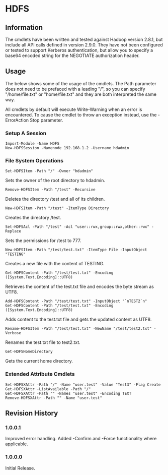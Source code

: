 # HDFS

## Information
The cmdlets have been written and tested against Hadoop version 2.8.1, but include all API calls defined in version 2.9.0. They have not been configured or tested to support Kerberos authentication, but allow you to specify a base64 encoded string for the NEGOTIATE authorization header.

## Usage

The below shows some of the usage of the cmdlets. The Path parameter does not need to be prefaced with a leading "/", so you can specify "/home/file.txt" or "home/file.txt" and they  are both interpreted the same way.

All cmdlets by default will execute Write-Warning when an error is encountered. To cause the cmdlet to throw an exception instead, use the -ErrorAction Stop parameter.

### Setup A Session

    Import-Module -Name HDFS
    New-HDFSSession -Namenode 192.168.1.2 -Username hdadmin

### File System Operations

    Set-HDFSItem -Path "/" -Owner "hdadmin"

Sets the owner of the root directory to hdadmin.

    Remove-HDFSItem -Path "/test" -Recursive

Deletes the directory /test and all of its children.

    New-HDFSItem -Path "/test" -ItemType Directory

Creates the directory /test.

    Set-HDFSAcl -Path "/test" -Acl "user::rwx,group::rwx,other::rwx" -Replace

Sets the permissions for /test to 777.

    New-HDFSItem -Path "/test/test.txt" -ItemType File -InputObject "TESTING"

Creates a new file with the content of TESTING.

    Get-HDFSContent -Path "/test/test.txt" -Encoding ([System.Text.Encoding]::UTF8)

Retrieves the content of the test.txt file and encodes the byte stream as UTF8.

    Add-HDFSContent -Path "/test/test.txt" -InputObject "`nTEST2`n"
    Get-HDFSContent -Path "/test/test.txt" -Encoding ([System.Text.Encoding]::UTF8)

Adds content to the test.txt file and gets the updated content as UTF8.

    Rename-HDFSItem -Path "/test/test.txt" -NewName "/test/test2.txt" -Verbose

Renames the test.txt file to test2.txt.

    Get-HDFSHomeDirectory

Gets the current home directory.

### Extended Attribute Cmdlets

    Set-HDFSXAttr -Path "/" -Name "user.test" -Value "Test3" -Flag Create
    Get-HDFSXAttr -ListAvailable -Path "/"
    Get-HDFSXAttr -Path "" -Names "user.test" -Encoding TEXT
    Remove-HDFSXAttr -Path "" -Name "user.test"

## Revision History

### 1.0.0.1
Improved error handling. Added -Confirm and -Force functionality where applicable.

### 1.0.0.0
Initial Release.